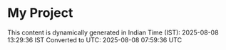 # My Project

This content is dynamically generated in Indian Time (IST): 2025-08-08 13:29:36 IST
Converted to UTC: 2025-08-08 07:59:36 UTC
